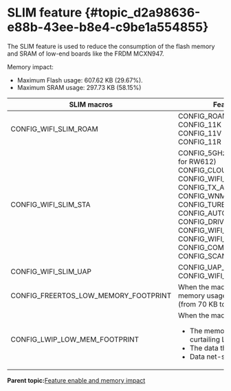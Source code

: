 # SLIM feature {#topic_d2a98636-e88b-43ee-b8e4-c9be1a554855}

The SLIM feature is used to reduce the consumption of the flash memory and SRAM of low-end boards like the FRDM MCXN947.

Memory impact:

-   Maximum Flash usage: 607.62 KB \(29.67%\).
-   Maximum SRAM usage: 297.73 KB \(58.15%\)

|SLIM macros|Feature disabled|
|-----------|----------------|
|CONFIG\_WIFI\_SLIM\_ROAM|CONFIG\_ROAMING<br>CONFIG\_11K<br> CONFIG\_11V <br>CONFIG\_11R|
|CONFIG\_WIFI\_SLIM\_STA|CONFIG\_5GHz\_SUPPORT\ (applicable for RW612\) <br>CONFIG\_CLOUD\_KEEP\_ALIVE <br>CONFIG\_WIFI\_EU\_CRYPTO <br>CONFIG\_TX\_AMPDU\_PROT\_MODE <br>CONFIG\_WNM\_PS CONFIG\_TURBO\_MODE <br>CONFIG\_AUTO\_RECONNECT <br>CONFIG\_DRIVER\_OWE CONFIG\_OWE <br>CONFIG\_WIFI\_FORCE\_RTS <br>CONFIG\_WIFI\_FRAG\_THRESHOLD <br>CONFIG\_COMBO\_SCAN <br>CONFIG\_SCAN\_CHANNEL\_GAP|
|CONFIG\_WIFI\_SLIM\_UAP|CONFIG\_UAP\_STA\_MAC\_ADDR\_FILTER <br>CONFIG\_WIFI\_MAX\_CLIENTS\_CNT|
|CONFIG\_FREERTOS\_LOW\_MEMORY\_FOOTPRINT|When the macro is enabled, the heap memory usage is reduced by 10 KB \(from 70 KB to 60 KB\).|
|CONFIG\_LWIP\_LOW\_MEM\_FOOTPRINT|When the macro is enabled:<ul><li>The memory usage is reduced by curtailing LWIP stack parameters.</li><li>The data throughput is reduced.</li><li>Data net-stats are disabled.</li></ul>|

**Parent topic:**[Feature enable and memory impact](../topics/feature_enable_and_memory_impact.md)

